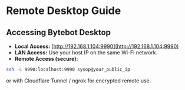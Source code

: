 # Remote Desktop Guide

## Accessing Bytebot Desktop

- **Local Access:** [http://192.168.1.104:9990](http://192.168.1.104:9990)
- **LAN Access:** Use your host IP on the same Wi-Fi network.
- **Remote Access (secure):**

```bash
ssh -L 9990:localhost:9990 sysop@your_public_ip
```

or with Cloudflare Tunnel / ngrok for encrypted remote use.

